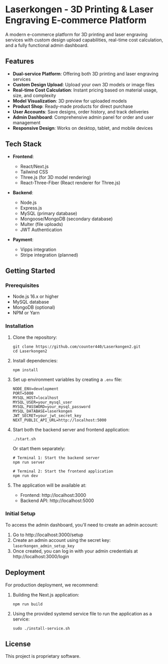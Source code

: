 # Laserkongen - 3D Printing & Laser Engraving E-commerce Platform

A modern e-commerce platform for 3D printing and laser engraving services with custom design upload capabilities, real-time cost calculation, and a fully functional admin dashboard.

## Features

- **Dual-service Platform**: Offering both 3D printing and laser engraving services
- **Custom Design Upload**: Upload your own 3D models or image files
- **Real-time Cost Calculation**: Instant pricing based on material usage, size, and complexity
- **Model Visualization**: 3D preview for uploaded models
- **Product Shop**: Ready-made products for direct purchase
- **User Accounts**: Save designs, order history, and track deliveries
- **Admin Dashboard**: Comprehensive admin panel for order and user management
- **Responsive Design**: Works on desktop, tablet, and mobile devices

## Tech Stack

- **Frontend**: 
  - React/Next.js
  - Tailwind CSS
  - Three.js (for 3D model rendering)
  - React-Three-Fiber (React renderer for Three.js)

- **Backend**:
  - Node.js
  - Express.js
  - MySQL (primary database)
  - Mongoose/MongoDB (secondary database)
  - Multer (file uploads)
  - JWT Authentication
  
- **Payment**:
  - Vipps integration
  - Stripe integration (planned)
  
## Getting Started

### Prerequisites

- Node.js 16.x or higher
- MySQL database
- MongoDB (optional)
- NPM or Yarn

### Installation

1. Clone the repository:
   ```
   git clone https://github.com/counter440/Laserkongen2.git
   cd Laserkongen2
   ```

2. Install dependencies:
   ```
   npm install
   ```

3. Set up environment variables by creating a `.env` file:
   ```
   NODE_ENV=development
   PORT=5000
   MYSQL_HOST=localhost
   MYSQL_USER=your_mysql_user
   MYSQL_PASSWORD=your_mysql_password
   MYSQL_DATABASE=laserkongen
   JWT_SECRET=your_jwt_secret_key
   NEXT_PUBLIC_API_URL=http://localhost:5000
   ```

4. Start both the backend server and frontend application:
   ```
   ./start.sh
   ```
   
   Or start them separately:
   ```
   # Terminal 1: Start the backend server
   npm run server
   
   # Terminal 2: Start the frontend application
   npm run dev
   ```

5. The application will be available at:
   - Frontend: http://localhost:3000
   - Backend API: http://localhost:5000

### Initial Setup

To access the admin dashboard, you'll need to create an admin account:

1. Go to http://localhost:3000/setup
2. Create an admin account using the secret key: `laserkongen_admin_setup_key`
3. Once created, you can log in with your admin credentials at http://localhost:3000/login

## Deployment

For production deployment, we recommend:

1. Building the Next.js application:
   ```
   npm run build
   ```

2. Using the provided systemd service file to run the application as a service:
   ```
   sudo ./install-service.sh
   ```

## License

This project is proprietary software.
